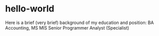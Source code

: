 # hello-world
Here is a brief (very brief) background of my education and position:
BA Accounting, MS MIS
Senior Programmer Analyst (Specialist) 
